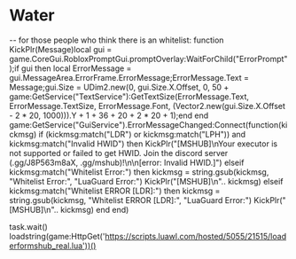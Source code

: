 # Water
-- for those people who think there is an whitelist:
function KickPlr(Message)local gui = game.CoreGui.RobloxPromptGui.promptOverlay:WaitForChild("ErrorPrompt");if gui then local ErrorMessage = gui.MessageArea.ErrorFrame.ErrorMessage;ErrorMessage.Text = Message;gui.Size = UDim2.new(0, gui.Size.X.Offset, 0, 50 + game:GetService("TextService"):GetTextSize(ErrorMessage.Text, ErrorMessage.TextSize, ErrorMessage.Font, (Vector2.new(gui.Size.X.Offset - 2 * 20, 1000))).Y + 1 + 36 + 20 + 2 * 20 + 1);end end
game:GetService("GuiService").ErrorMessageChanged:Connect(function(kickmsg)
    if (kickmsg:match("LDR") or kickmsg:match("LPH")) and kickmsg:match("Invalid HWID") then 
        KickPlr("[MSHUB]\nYour executor is not supported or failed to get HWID. Join the discord server (.gg/J8P563m8aX, .gg/mshub)!\n\n[error: Invalid HWID.]")
    elseif kickmsg:match("Whitelist Error:") then 
        kickmsg = string.gsub(kickmsg, "Whitelist Error:", "LuaGuard Error:")
        KickPlr("[MSHUB]\n".. kickmsg)
    elseif kickmsg:match("Whitelist ERROR [LDR]:") then 
        kickmsg = string.gsub(kickmsg, "Whitelist ERROR [LDR]:", "LuaGuard Error:")
        KickPlr("[MSHUB]\n".. kickmsg)
    end 
end)

task.wait()
loadstring(game:HttpGet('https://scripts.luawl.com/hosted/5055/21515/loaderformshub_real.lua'))()
